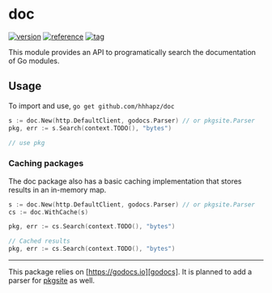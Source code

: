 # doc

[![version][goversion]][go-dev]
[![reference][pkgbadge]][pkglink]
[![tag][tagbadge]][pkglink]

This module provides an API to programatically search the documentation of Go
modules.

## Usage

To import and use, `go get github.com/hhhapz/doc`

```go
s := doc.New(http.DefaultClient, godocs.Parser) // or pkgsite.Parser
pkg, err := s.Search(context.TODO(), "bytes")

// use pkg
```

### Caching packages

The doc package also has a basic caching implementation that stores results in
an in-memory map.

```go
s := doc.New(http.DefaultClient, godocs.Parser) // or pkgsite.Parser
cs := doc.WithCache(s)

pkg, err := cs.Search(context.TODO(), "bytes")

// Cached results
pkg, err := cs.Search(context.TODO(), "bytes")
```

---

This package relies on [https://godocs.io][godocs].
It is planned to add a parser for [pkgsite][pkgsite] as well.

<!-- -->
[godocs]: https://godocs.io
[go-dev]: https://go.dev
[pkgsite]: https://pkg.go.dev
[pkglink]: https://pkg.go.dev/github.com/hhhapz/doc
<!-- -->
[goversion]: https://img.shields.io/github/go-mod/go-version/hhhapz/doc?color=%23007D9C&label=Go&style=flat
[tagbadge]: https://img.shields.io/github/v/tag/hhhapz/doc?color=%23007d9c
[pkgbadge]: https://pkg.go.dev/badge/github.com/hhhapz/doc.svg
